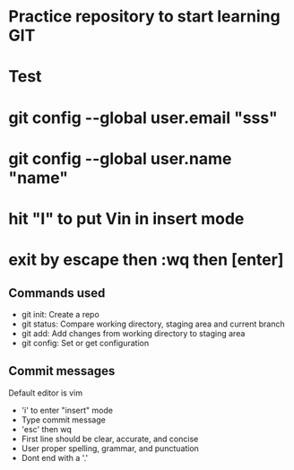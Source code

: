 # Practice repository to start learning GIT
# Test
# git config --global user.email "sss"
# git config --global user.name "name"
# hit "I" to put Vin in insert mode
# exit by escape then :wq then [enter]
## Commands used

- git init: Create a repo
- git status: Compare working directory, staging area and current branch
- git add: Add changes from working directory to staging area
- git config: Set or get configuration

## Commit messages

Default editor is vim
 - 'i' to enter "insert" mode
 - Type commit message
 - 'esc' then wq
 - First line should be clear, accurate, and concise
 - User proper spelling, grammar, and punctuation
 - Dont end with a '.'